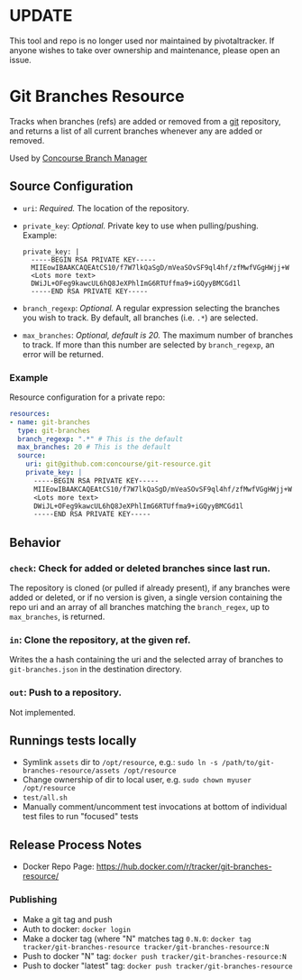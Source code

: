 # UPDATE

This tool and repo is no longer used nor maintained by pivotaltracker.  If anyone wishes to take over ownership and maintenance, please open an issue.

# Git Branches Resource

Tracks when branches (refs) are added or removed from a [git](http://git-scm.com/) repository,
and returns a list of all current branches whenever any are added or removed.

Used by [Concourse Branch Manager](https://github.com/pivotaltracker/concourse-branch-manager)

## Source Configuration

* `uri`: *Required.* The location of the repository.

* `private_key`: *Optional.* Private key to use when pulling/pushing.
    Example:
    ```
    private_key: |
      -----BEGIN RSA PRIVATE KEY-----
      MIIEowIBAAKCAQEAtCS10/f7W7lkQaSgD/mVeaSOvSF9ql4hf/zfMwfVGgHWjj+W
      <Lots more text>
      DWiJL+OFeg9kawcUL6hQ8JeXPhlImG6RTUffma9+iGQyyBMCGd1l
      -----END RSA PRIVATE KEY-----
    ```

* `branch_regexp`: *Optional.*  A regular expression selecting the branches you wish to track.
  By default, all branches (i.e. `.*`) are selected.

* `max_branches`: *Optional, default is 20.*  The maximum number of branches to track.  If
  more than this number are selected by `branch_regexp`, an error will be returned.

### Example

Resource configuration for a private repo:

``` yaml
resources:
- name: git-branches
  type: git-branches
  branch_regexp: ".*" # This is the default
  max_branches: 20 # This is the default
  source:
    uri: git@github.com:concourse/git-resource.git
    private_key: |
      -----BEGIN RSA PRIVATE KEY-----
      MIIEowIBAAKCAQEAtCS10/f7W7lkQaSgD/mVeaSOvSF9ql4hf/zfMwfVGgHWjj+W
      <Lots more text>
      DWiJL+OFeg9kawcUL6hQ8JeXPhlImG6RTUffma9+iGQyyBMCGd1l
      -----END RSA PRIVATE KEY-----
```

## Behavior

### `check`: Check for added or deleted branches since last run.

The repository is cloned (or pulled if already present), if any branches
were added or deleted, or if no version is given, a single version
containing the repo uri and an array of all branches matching the
`branch_regex`, up to `max_branches`, is returned.

### `in`: Clone the repository, at the given ref.

Writes the a hash containing the uri and the selected array of branches to
`git-branches.json` in the destination directory.

### `out`: Push to a repository.

Not implemented.

## Runnings tests locally

* Symlink `assets` dir to `/opt/resource`,
  e.g.: `sudo ln -s /path/to/git-branches-resource/assets /opt/resource`
* Change ownership of dir to local user, e.g. `sudo chown myuser /opt/resource`  
* `test/all.sh`
* Manually comment/uncomment test invocations at bottom of individual test
  files to run "focused" tests

## Release Process Notes


* Docker Repo Page: https://hub.docker.com/r/tracker/git-branches-resource/

### Publishing

* Make a git tag and push
* Auth to docker: `docker login`
* Make a docker tag (where "N" matches tag `0.N.0`: `docker tag tracker/git-branches-resource tracker/git-branches-resource:N`
* Push to docker "N" tag: `docker push tracker/git-branches-resource:N`
* Push to docker "latest" tag: `docker push tracker/git-branches-resource`

